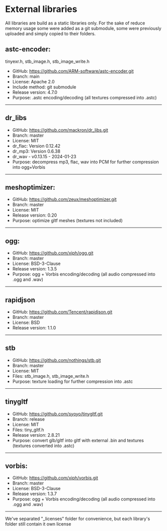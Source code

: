
# External libraries

All libraries are build as a static libraries only. For the sake of reduce
memory usage some were added as a git submodule, some were previously uploaded
and simply copied to their folders.

## astc-encoder:
tinyexr.h, stb_image.h, stb_image_write.h
- GitHub: https://github.com/ARM-software/astc-encoder.git
- Branch: main
- License: Apache 2.0
- Include method: git submodule
- Release version: 4.7.0
- Purpose: .astc encoding/decoding (all textures compressed into .astc)
___
## dr_libs
- GitHub: https://github.com/mackron/dr_libs.git
- Branch: master
- License: MIT
- dr_flac: Version 0.12.42
- dr_mp3: Version 0.6.38
- dr_wav - v0.13.15 - 2024-01-23
- Purpose: decompress mp3, flac, wav into PCM
for further compression into ogg+Vorbis
___
## meshoptimizer:
- GitHub: https://github.com/zeux/meshoptimizer.git
- Branch: master
- License: MIT
- Release version: 0.20
- Purpose: optimize gltf meshes (textures not included)
___
## ogg:
- GitHub: https://github.com/xiph/ogg.git
- Branch: master
- License: BSD-3-Clause
- Release version: 1.3.5
- Purpose: ogg + Vorbis encoding/decoding (all audio compressed into .ogg and .wav)
___
## rapidjson
- GitHub: https://github.com/Tencent/rapidjson.git
- Branch: master
- License: BSD
- Release version: 1.1.0
___
## stb
- GitHub: https://github.com/nothings/stb.git
- Branch: master
- License: MIT
- Files: stb_image.h, stb_image_write.h
- Purpose: texture loading for further compression into .astc
___
## tinygltf
- GitHub: https://github.com/syoyo/tinygltf.git
- Branch: release
- License: MIT
- Files: tiny_gltf.h
- Release version: 2.8.21
- Purpose: convert glb/gltf into gltf with external .bin and textures
(textures converted into .astc)
___
## vorbis:
- GitHub: https://github.com/xiph/vorbis.git
- Branch: master
- License: BSD-3-Clause
- Release version: 1.3.7
- Purpose: ogg + Vorbis encoding/decoding (all audio compressed into .ogg and .wav)
___

We've separated "_licenses" folder for convenience, but each library's
folder still contain it own license
